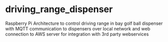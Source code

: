 # driving_range_dispenser
Raspberry Pi Architecture to control driving range in bay golf ball dispenser with MQTT communication to dispensers over local network and web connection to AWS server for integration with 3rd party webservices
